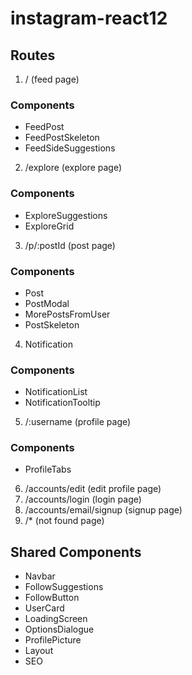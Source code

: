 # instagram-react12

## Routes

1. / (feed page)

### Components

- FeedPost
- FeedPostSkeleton
- FeedSideSuggestions

2. /explore (explore page)

### Components

- ExploreSuggestions
- ExploreGrid

3. /p/:postId (post page)

### Components

- Post
- PostModal
- MorePostsFromUser
- PostSkeleton

4. Notification

### Components

- NotificationList
- NotificationTooltip

5. /:username (profile page)

### Components

- ProfileTabs

6. /accounts/edit (edit profile page)
7. /accounts/login (login page)
8. /accounts/email/signup (signup page)
9. /\* (not found page)

## Shared Components

- Navbar
- FollowSuggestions
- FollowButton
- UserCard
- LoadingScreen
- OptionsDialogue
- ProfilePicture
- Layout
- SEO
